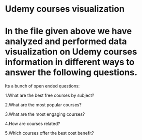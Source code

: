 # Udemy courses visualization


# In the file given above we have analyzed and performed data visualization on Udemy courses information in different ways to answer the following questions.

Its a bunch of open ended questions:

1.What are the best free courses by subject?

2.What are the most popular courses?

3.What are the most engaging courses?

4.How are courses related?

5.Which courses offer the best cost benefit?
